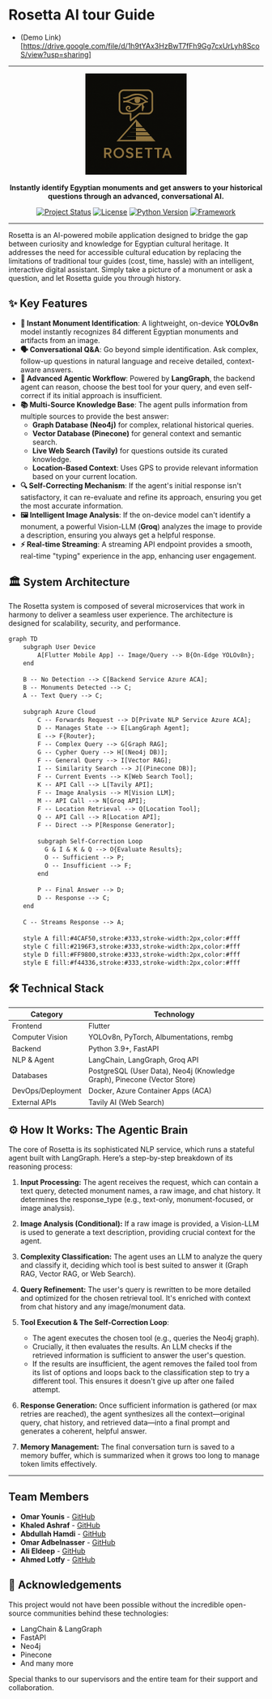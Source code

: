 # Rosetta AI tour Guide
- (Demo Link) [https://drive.google.com/file/d/1h9tYAx3HzBwT7fFh9Gg7cxUrLyh8ScoS/view?usp=sharing]

---
<div align="center">
  <img src="logo.png" alt="Rosetta Logo" width="200"/>
</div>

<p align="center">
  <strong>Instantly identify Egyptian monuments and get answers to your historical questions through an advanced, conversational AI.</strong>
</p>

<p align="center">
  <a href="#"><img alt="Project Status" src="https://img.shields.io/badge/status-active-brightgreen"></a>
  <a href="#"><img alt="License" src="https://img.shields.io/badge/license-MIT-blue"></a>
  <a href="#"><img alt="Python Version" src="https://img.shields.io/badge/python-3.9+-blueviolet"></a>
  <a href="#"><img alt="Framework" src="https://img.shields.io/badge/framework-FastAPI_&_LangGraph-important"></a>
</p>

---

Rosetta is an AI-powered mobile application designed to bridge the gap between curiosity and knowledge for Egyptian cultural heritage. It addresses the need for accessible cultural education by replacing the limitations of traditional tour guides (cost, time, hassle) with an intelligent, interactive digital assistant. Simply take a picture of a monument or ask a question, and let Rosetta guide you through history.

## ✨ Key Features

- **📸 Instant Monument Identification**: A lightweight, on-device **YOLOv8n** model instantly recognizes 84 different Egyptian monuments and artifacts from an image.
- **🗣️ Conversational Q&A**: Go beyond simple identification. Ask complex, follow-up questions in natural language and receive detailed, context-aware answers.
- **🧠 Advanced Agentic Workflow**: Powered by **LangGraph**, the backend agent can reason, choose the best tool for your query, and even self-correct if its initial approach is insufficient.
- **📚 Multi-Source Knowledge Base**: The agent pulls information from multiple sources to provide the best answer:
  - **Graph Database (Neo4j)** for complex, relational historical queries.
  - **Vector Database (Pinecone)** for general context and semantic search.
  - **Live Web Search (Tavily)** for questions outside its curated knowledge.
  - **Location-Based Context**: Uses GPS to provide relevant information based on your current location.
- **🔍 Self-Correcting Mechanism**: If the agent's initial response isn't satisfactory, it can re-evaluate and refine its approach, ensuring you get the most accurate information.
- **🖼️ Intelligent Image Analysis**: If the on-device model can't identify a monument, a powerful Vision-LLM (**Groq**) analyzes the image to provide a description, ensuring you always get a helpful response.
- **⚡ Real-time Streaming**: A streaming API endpoint provides a smooth, real-time "typing" experience in the app, enhancing user engagement.

## 🏛️ System Architecture

The Rosetta system is composed of several microservices that work in harmony to deliver a seamless user experience. The architecture is designed for scalability, security, and performance.

```mermaid
graph TD
    subgraph User Device
        A[Flutter Mobile App] -- Image/Query --> B{On-Edge YOLOv8n};
    end

    B -- No Detection --> C[Backend Service Azure ACA];
    B -- Monuments Detected --> C;
    A -- Text Query --> C;

    subgraph Azure Cloud
        C -- Forwards Request --> D[Private NLP Service Azure ACA];
        D -- Manages State --> E[LangGraph Agent];
        E --> F{Router};
        F -- Complex Query --> G[Graph RAG];
        G -- Cypher Query --> H[(Neo4j DB)];
        F -- General Query --> I[Vector RAG];
        I -- Similarity Search --> J[(Pinecone DB)];
        F -- Current Events --> K[Web Search Tool];
        K -- API Call --> L[Tavily API];
        F -- Image Analysis --> M[Vision LLM];
        M -- API Call --> N[Groq API];
        F -- Location Retrieval --> Q[Location Tool];
        Q -- API Call --> R[Location API];
        F -- Direct --> P[Response Generator];

        subgraph Self-Correction Loop
          G & I & K & Q --> O{Evaluate Results};
          O -- Sufficient --> P;
          O -- Insufficient --> F;
        end

        P -- Final Answer --> D;
        D -- Response --> C;
    end

    C -- Streams Response --> A;

    style A fill:#4CAF50,stroke:#333,stroke-width:2px,color:#fff
    style C fill:#2196F3,stroke:#333,stroke-width:2px,color:#fff
    style D fill:#FF9800,stroke:#333,stroke-width:2px,color:#fff
    style E fill:#f44336,stroke:#333,stroke-width:2px,color:#fff
```

## 🛠️ Technical Stack

| Category            | Technology                                                                 |
|---------------------|----------------------------------------------------------------------------|
| Frontend            | Flutter                                                                    |
| Computer Vision     | YOLOv8n, PyTorch, Albumentations, rembg                                    |
| Backend             | Python 3.9+, FastAPI                                                       |
| NLP & Agent         | LangChain, LangGraph, Groq API                                             |
| Databases           | PostgreSQL (User Data), Neo4j (Knowledge Graph), Pinecone (Vector Store)   |
| DevOps/Deployment   | Docker, Azure Container Apps (ACA)                                         |
| External APIs       | Tavily AI (Web Search)                                                     |

## ⚙️ How It Works: The Agentic Brain

The core of Rosetta is its sophisticated NLP service, which runs a stateful agent built with LangGraph. Here’s a step-by-step breakdown of its reasoning process:

1. **Input Processing:** The agent receives the request, which can contain a text query, detected monument names, a raw image, and chat history. It determines the response_type (e.g., text-only, monument-focused, or image analysis).

2. **Image Analysis (Conditional):** If a raw image is provided, a Vision-LLM is used to generate a text description, providing crucial context for the agent.

3. **Complexity Classification:** The agent uses an LLM to analyze the query and classify it, deciding which tool is best suited to answer it (Graph RAG, Vector RAG, or Web Search).

4. **Query Refinement:** The user's query is rewritten to be more detailed and optimized for the chosen retrieval tool. It's enriched with context from chat history and any image/monument data.

5. **Tool Execution & The Self-Correction Loop**:
    - The agent executes the chosen tool (e.g., queries the Neo4j graph).
    - Crucially, it then evaluates the results. An LLM checks if the retrieved information is sufficient to answer the user's question.
    - If the results are insufficient, the agent removes the failed tool from its list of options and loops back to the classification step to try a different tool. This ensures it doesn't give up after one failed attempt.

6. **Response Generation:** Once sufficient information is gathered (or max retries are reached), the agent synthesizes all the context—original query, chat history, and retrieved data—into a final prompt and generates a coherent, helpful answer.

7. **Memory Management:** The final conversation turn is saved to a memory buffer, which is summarized when it grows too long to manage token limits effectively.



---

## Team Members

- **Omar Younis** - [GitHub](https://github.com/oyounis19)
- **Khaled Ashraf** - [GitHub](https://github.com/khaaaleed-5)
- **Abdullah Hamdi** - [GitHub](https://github.com/AbdullaAlshayeb)
- **Omar Adbelnasser** - [GitHub](https://github.com/Omar2002po)
- **Ali Eldeep** - [GitHub](https://github.com/Eldeep1)
- **Ahmed Lotfy** - [GitHub](https://github.com/Ahmed-Ebrahim-23)

## 🙏 Acknowledgements

This project would not have been possible without the incredible open-source communities behind these technologies:

- LangChain & LangGraph
- FastAPI
- Neo4j
- Pinecone
- And many more

Special thanks to our supervisors and the entire team for their support and collaboration.
